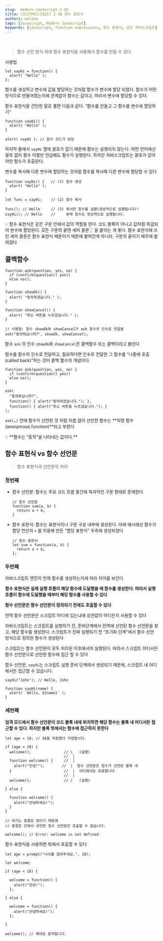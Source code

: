 ```yaml
---
slug:  modern-javascript-2-16
title: (모던자바스크립트) 2-16 함수 표현식
authors: malone
tags: [Javascript, Modern Javascript]
keywords: [javascript, function expressions, 함수 표현식, 모던 자바스크립트]
---
```

<br/>

> 함수 선언 방식 외에 함수 표현식을 사용해서 함수를 만들 수 있다
> 

사용법

```tsx
let sayHi = function() {
  alert( "Hello" );
};
```

함수를 생성하고 변수에 값을 할당하는 것처럼 함수가 변수에 할당 되었다. 함수가 어떤 방식으로 만들어졌는지에 관계없이 함수는 값이고, 따라서 변수에 할당할 수 있다.

함수 표현식을 간단한 말로 풀면 다음과 같다. “함수를 만들고 그 함수를 변수에 할당하기”

```tsx
function sayHi() {
  alert( "Hello" );
}

alert( sayHi ); // 함수 코드가 보임
```

마지막 줄에서 `sayHi` 옆에 괄호가 없기 때문에 함수는 실행되지 않는다. 어떤 언어에선 괄호 없이 함수 이름만 언급해도 함수가 실행된다. 하지만 자바스크립트는 괄호가  있어야만 함수가 호출된다.

변수를 복사해 다른 변수에 할당하는 것처럼 함수를 복사해 다른 변수에 할당할 수 있다

```tsx
function sayHi() {   // (1) 함수 생성
  alert( "Hello" );
}

let func = sayHi;    // (2) 함수 복사

func(); // Hello     // (3) 복사한 함수를 실행(정상적으로 실행됩니다)!
sayHi(); // Hello    //     본래 함수도 정상적으로 실행됩니다.
```

<aside>
💡 함수 표현식은 같은 구문 안에서 값의 역할을 한다. 코드 블록이 아니고 값처럼 취급되어 변수에 할당된다. 모든 구문의 끝엔 세미 콜론`;` 을 붙이는 게 좋다. 함수 표현식에 쓰인 세미 콜론은 함수 표현식 때문이기 때문에 붙여진게 아니라, 구문의 끝이기 때무에  붙여졌다

</aside>

## 콜백함수

```tsx
function ask(question, yes, no) {
  if (confirm(question)) yes()
  else no();
}

function showOk() {
  alert( "동의하셨습니다." );
}

function showCancel() {
  alert( "취소 버튼을 누르셨습니다." );
}

// 사용법: 함수 showOk와 showCancel가 ask 함수의 인수로 전달됨
ask("동의하십니까?", showOk, showCancel);
```

함수 `ask` 의 인수 `showOk`와 `showCancel`은 콜백함수 또는 콜백이라고 불린다

함수를 함수의 인수로 전달하고, 필요하다면 인수로 전달한 그 함수를 “나중에 호출(called back)”하는 것이 콜백 함수의 개념이다.

```tsx
function ask(question, yes, no) {
  if (confirm(question)) yes()
  else no();
}

ask(
  "동의하십니까?",
  function() { alert("동의하셨습니다."); },
  function() { alert("취소 버튼을 누르셨습니다."); }
);
```

`ask(…)` 안에 함수가 선언된 것 처럼 이름 없이 선언한 함수는 **익명 함수(anonymous function)**라고 부른다

<aside>
💡 **함수는 “동작"을 나타내는 값이다.**

</aside>

## 함수 표현식 vs 함수 선언문

> 함수 표현식과 선언문의 차이
> 

### 첫번째

- 함수 선언문: 함수는 주요 코드 흐름 중간에 독자적인 구문 형태로 존재한다
    
    ```tsx
    // 함수 선언문
    function sum(a, b) {
      return a + b;
    }
    ```
    
- 함수 표현식: 함수는 표현식이나 구문 구성 내부에 생성된다. 아래 예시에선 함수가 함당 연산자 `=` 를 이용해 만든 “할당 표현식" 우측에 생성되었다
    
    ```tsx
    // 함수 표현식
    let sum = function(a, b) {
      return a + b;
    };
    ```
    

### 두번째

자바스크립트 엔진이 언제 함수를 생성하는지에 따라 차이를 보인다

**함수 표현식은 실제 실행 흐름이 해당 함수에 도달했을 때 함수를 생성한다. 따라서 실행 흐름이 함수에 도달했을 때부터 해당 함수를 사용할 수 있다**

**함수 선언문은 함수 선언문이 정의되기 전에도 호출할 수 있다**

전역 함수 선언문은 스크립트 어디에 있는냐에 상관없이 어디든지 사용할 수 있다

자바스크립트는 스크립트를 실행하기 전, 준비단계에서 전역에 선언된 함수 선언문을 찾고, 해당 함수를 생성한다. 스크립트가 진짜 실행되기 전 “초기화 단계"에서 함수 선언 방식으로 정의한 함수가 생성된다

스크립트는 함수 선언문이 모두 처리된 이후에서야 실행된다. 따라서 스크립트 어디서든 함수 선언문으로 선언한 함수에 접근 할 수 있다

함수 선언문, `sayHi`는 스크립트 실행 준비 단계에서 생성되기 때문에, 스크립트 내 어디에서든 접근할 수 있습니다.

```tsx
sayHi("John"); // Hello, John

function sayHi(name) {
  alert( `Hello, ${name}` );
}
```

### 세번째

**엄격 모드에서 함수 선언문이 코드 블록 내에 위치하면 해당 함수는 블록 내 어디서든 접근할 수 있다. 하지만 블록 밖에서는 함수에 접근하지 못한다**

```tsx
let age = 16; // 16을 저장했다 가정합시다.

if (age < 18) {
  welcome();               // \   (실행)
                           //  |
  function welcome() {     //  |
    alert("안녕!");        //  |  함수 선언문은 함수가 선언된 블록 내
  }                        //  |  어디에서든 유효합니다
                           //  |
  welcome();               // /   (실행)

} else {

  function welcome() {
    alert("안녕하세요!");
  }
}

// 여기는 중괄호 밖이기 때문에
// 중괄호 안에서 선언한 함수 선언문은 호출할 수 없습니다.

welcome(); // Error: welcome is not defined
```

 

함수 표현식을 사용하면 밖에서 호출할 수 있다
```tsx
let age = prompt("나이를 알려주세요.", 18);

let welcome;

if (age < 18) {

  welcome = function() {
    alert("안녕!");
  };

} else {

  welcome = function() {
    alert("안녕하세요!");
  };

}

welcome(); // 제대로 동작합니다.
```